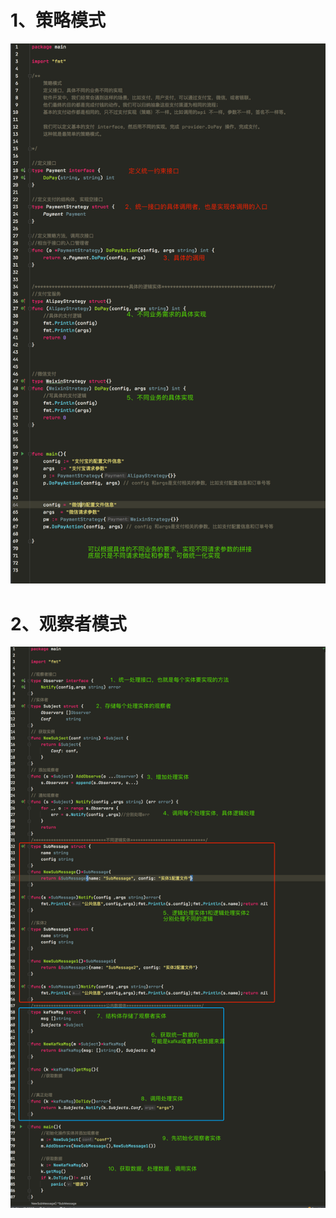# 1、策略模式

![策略模式](readme.assets/策略模式-6746638.png)



# 2、观察者模式

![观察者模式](readme.assets/观察者模式-6750247.png)

